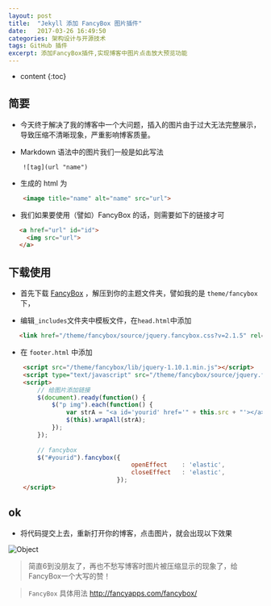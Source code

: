 ```yaml
---
layout: post
title:  "Jekyll 添加 FancyBox 图片插件"
date:   2017-03-26 16:49:50
categories: 架构设计与开源技术
tags: GitHub 插件
excerpt: 添加FancyBox插件,实现博客中图片点击放大预览功能
---
```


* content
{:toc}

## 简要

*   今天终于解决了我的博客中一个大问题，插入的图片由于过大无法完整展示，导致压缩不清晰现象，严重影响博客质量。

*   Markdown 语法中的图片我们一般是如此写法

```
    ![tag](url "name")
```
    
*   生成的 html 为

```html
    <image title="name" alt="name" src="url">
```

*   我们如果要使用（譬如）FancyBox 的话，则需要如下的链接才可

```html
   <a href="url" id="id">
     <img src="url">
   </a>
```
    
## 下载使用

*   首先下载 [FancyBox](https://github.com/fancyapps/fancyBox/zipball/v2.1.5) ，解压到你的主题文件夹，譬如我的是 `theme/fancybox` 下，

*   编辑`_includes`文件夹中模板文件，在`head.html`中添加

```html
   <link href="/theme/fancybox/source/jquery.fancybox.css?v=2.1.5" rel="stylesheet" media="all" />
```

*   在 `footer.html` 中添加

```html
    <script src="/theme/fancybox/lib/jquery-1.10.1.min.js"></script>
    <script type="text/javascript" src="/theme/fancybox/source/jquery.fancybox.pack.js?v=2.1.5"></script>
    <script>
        // 给图片添加链接
        $(document).ready(function() {
            $("p img").each(function() {
                var strA = "<a id='yourid' href='" + this.src + "'></a>";
                $(this).wrapAll(strA);
            });
        });
    
        // fancybox
        $("#yourid").fancybox({
                                  openEffect    : 'elastic',
                                  closeEffect   : 'elastic',
                              });
    </script>
```


##  ok

*   将代码提交上去，重新打开你的博客，点击图片，就会出现以下效果

![Object](http://jiaohongwei.github.io/images/2017-03/20170326171028.png)

>   简直6到没朋友了，再也不愁写博客时图片被压缩显示的现象了，给FancyBox一个大写的赞！

>   `FancyBox` 具体用法 http://fancyapps.com/fancybox/